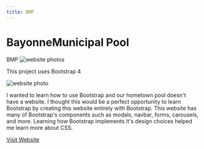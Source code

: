 ```yaml
---
title: BMP
---
```


# Bayonne<strong>Municipal Pool</strong>

BMP
<img src="img/bmpnj-1.jpg" alt="website photos" />

This project uses Bootstrap 4

<img src="img/bmpnj-2.jpg" alt="website photo" />

I wanted to learn how to use Bootstrap and our hometown pool doesn't
have a website. I thought this would be a perfect opportunity to learn
Bootstrap by creating this website entirely with Bootstrap. This website
has many of Bootstrap's components such as modals, navbar, forms,
carousels, and more. Learning how Bootstrap implements it's design
choices helped me learn more about CSS.

<a href="http://bmpnj.com/" class="btn">Visit Website</a>
